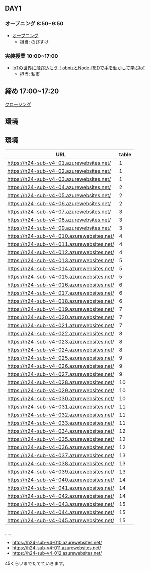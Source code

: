 ## DAY1

### オープニング 8:50~9:50

- [オープニング](https://www.canva.com/design/DAGEtkz_owM/S1HwowuuQx4AK8oVmpi0HQ/edit)
    - 担当: のびすけ

### 実装授業 10:00~17:00

- [IoTの世界に飛び込もう！obnizとNode-REDで手を動かして学ぶIoT](./dev_lesson)
    - 担当: 私市

## 締め 17:00~17:20

[クロージング](https://www.canva.com/design/DAGEwjqI__8/N9VlTDkLUwIRN05xbID3lg/edit)

## 環境

## 環境

| URL                                | table |
|------------------------------------|--------|
| https://h24-sub-v4-01.azurewebsites.net/ |     1   |
| https://h24-sub-v4-02.azurewebsites.net/ |     1   |
| https://h24-sub-v4-03.azurewebsites.net/ |     1   |
| https://h24-sub-v4-04.azurewebsites.net/ |       2 |
| https://h24-sub-v4-05.azurewebsites.net/ |   2     |
| https://h24-sub-v4-06.azurewebsites.net/ |    2    |
| https://h24-sub-v4-07.azurewebsites.net/ |     3   |
| https://h24-sub-v4-08.azurewebsites.net/ |      3  |
| https://h24-sub-v4-09.azurewebsites.net/ |       3 |
| https://h24-sub-v4-010.azurewebsites.net/ |    4    |
| https://h24-sub-v4-011.azurewebsites.net/ |     4   |
| https://h24-sub-v4-012.azurewebsites.net/ |      4  |
| https://h24-sub-v4-013.azurewebsites.net/ |  5      |
| https://h24-sub-v4-014.azurewebsites.net/ |   5     |
| https://h24-sub-v4-015.azurewebsites.net/ |    5    |
| https://h24-sub-v4-016.azurewebsites.net/ |  6      |
| https://h24-sub-v4-017.azurewebsites.net/ |   6     |
| https://h24-sub-v4-018.azurewebsites.net/ |    6    |
| https://h24-sub-v4-019.azurewebsites.net/ |  7      |
| https://h24-sub-v4-020.azurewebsites.net/ |   7     |
| https://h24-sub-v4-021.azurewebsites.net/ |    7    |
| https://h24-sub-v4-022.azurewebsites.net/ |  8      |
| https://h24-sub-v4-023.azurewebsites.net/ |   8     |
| https://h24-sub-v4-024.azurewebsites.net/ |    8    |
| https://h24-sub-v4-025.azurewebsites.net/ |   9     |
| https://h24-sub-v4-026.azurewebsites.net/ |    9    |
| https://h24-sub-v4-027.azurewebsites.net/ |     9   |
| https://h24-sub-v4-028.azurewebsites.net/ |    10    |
| https://h24-sub-v4-029.azurewebsites.net/ |     10   |
| https://h24-sub-v4-030.azurewebsites.net/ |    10    |
| https://h24-sub-v4-031.azurewebsites.net/ |   11     |
| https://h24-sub-v4-032.azurewebsites.net/ |  11      |
| https://h24-sub-v4-033.azurewebsites.net/ |   11     |
| https://h24-sub-v4-034.azurewebsites.net/ |    12    |
| https://h24-sub-v4-035.azurewebsites.net/ |    12    |
| https://h24-sub-v4-036.azurewebsites.net/ |     12   |
| https://h24-sub-v4-037.azurewebsites.net/ |    13    |
| https://h24-sub-v4-038.azurewebsites.net/ |    13    |
| https://h24-sub-v4-039.azurewebsites.net/ |    13    |
| https://h24-sub-v4-040.azurewebsites.net/ |     14   |
| https://h24-sub-v4-041.azurewebsites.net/ |     14   |
| https://h24-sub-v4-042.azurewebsites.net/ |    14    |
| https://h24-sub-v4-043.azurewebsites.net/ |   15     |
| https://h24-sub-v4-044.azurewebsites.net/ |    15    |
| https://h24-sub-v4-045.azurewebsites.net/ |    15    |


......
- https://h24-sub-v4-010.azurewebsites.net/
- https://h24-sub-v4-011.azurewebsites.net/
- https://h24-sub-v4-012.azurewebsites.net/

45くらいまでたてていきます。